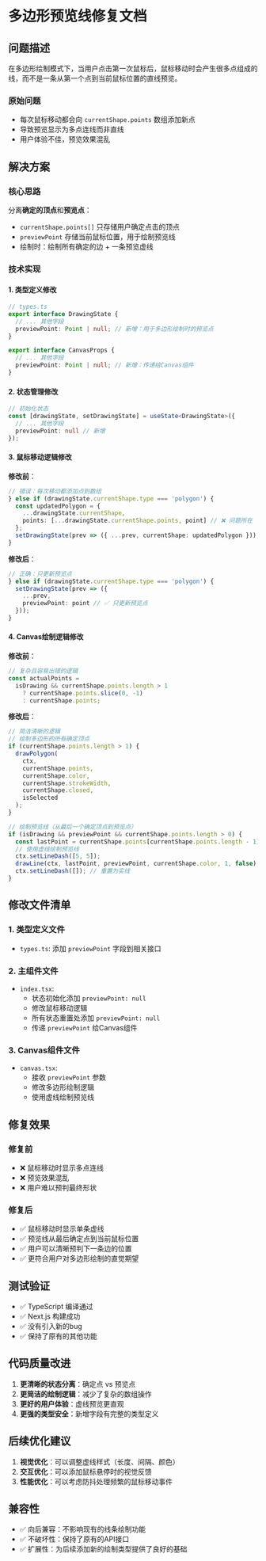 # 多边形预览线修复文档

## 问题描述

在多边形绘制模式下，当用户点击第一次鼠标后，鼠标移动时会产生很多点组成的线，而不是一条从第一个点到当前鼠标位置的直线预览。

### 原始问题

- 每次鼠标移动都会向 `currentShape.points` 数组添加新点
- 导致预览显示为多点连线而非直线
- 用户体验不佳，预览效果混乱

## 解决方案

### 核心思路

分离**确定的顶点**和**预览点**：

- `currentShape.points[]` 只存储用户确定点击的顶点
- `previewPoint` 存储当前鼠标位置，用于绘制预览线
- 绘制时：绘制所有确定的边 + 一条预览虚线

### 技术实现

#### 1. 类型定义修改

```typescript
// types.ts
export interface DrawingState {
  // ... 其他字段
  previewPoint: Point | null; // 新增：用于多边形绘制时的预览点
}

export interface CanvasProps {
  // ... 其他字段
  previewPoint: Point | null; // 新增：传递给Canvas组件
}
```

#### 2. 状态管理修改

```typescript
// 初始化状态
const [drawingState, setDrawingState] = useState<DrawingState>({
  // ... 其他字段
  previewPoint: null // 新增
});
```

#### 3. 鼠标移动逻辑修改

**修改前**：

```typescript
// 错误：每次移动都添加点到数组
} else if (drawingState.currentShape.type === 'polygon') {
  const updatedPolygon = {
    ...drawingState.currentShape,
    points: [...drawingState.currentShape.points, point] // ❌ 问题所在
  };
  setDrawingState(prev => ({ ...prev, currentShape: updatedPolygon }));
}
```

**修改后**：

```typescript
// 正确：只更新预览点
} else if (drawingState.currentShape.type === 'polygon') {
  setDrawingState(prev => ({
    ...prev,
    previewPoint: point // ✅ 只更新预览点
  }));
}
```

#### 4. Canvas绘制逻辑修改

**修改前**：

```typescript
// 复杂且容易出错的逻辑
const actualPoints =
  isDrawing && currentShape.points.length > 1
    ? currentShape.points.slice(0, -1)
    : currentShape.points;
```

**修改后**：

```typescript
// 简洁清晰的逻辑
// 绘制多边形的所有确定顶点
if (currentShape.points.length > 1) {
  drawPolygon(
    ctx,
    currentShape.points,
    currentShape.color,
    currentShape.strokeWidth,
    currentShape.closed,
    isSelected
  );
}

// 绘制预览线（从最后一个确定顶点到预览点）
if (isDrawing && previewPoint && currentShape.points.length > 0) {
  const lastPoint = currentShape.points[currentShape.points.length - 1];
  // 使用虚线绘制预览线
  ctx.setLineDash([5, 5]);
  drawLine(ctx, lastPoint, previewPoint, currentShape.color, 1, false);
  ctx.setLineDash([]); // 重置为实线
}
```

## 修改文件清单

### 1. 类型定义文件

- `types.ts`: 添加 `previewPoint` 字段到相关接口

### 2. 主组件文件

- `index.tsx`:
  - 状态初始化添加 `previewPoint: null`
  - 修改鼠标移动逻辑
  - 所有状态重置处添加 `previewPoint: null`
  - 传递 `previewPoint` 给Canvas组件

### 3. Canvas组件文件

- `canvas.tsx`:
  - 接收 `previewPoint` 参数
  - 修改多边形绘制逻辑
  - 使用虚线绘制预览线

## 修复效果

### 修复前

- ❌ 鼠标移动时显示多点连线
- ❌ 预览效果混乱
- ❌ 用户难以预判最终形状

### 修复后

- ✅ 鼠标移动时显示单条虚线
- ✅ 预览线从最后确定点到当前鼠标位置
- ✅ 用户可以清晰预判下一条边的位置
- ✅ 更符合用户对多边形绘制的直觉期望

## 测试验证

- ✅ TypeScript 编译通过
- ✅ Next.js 构建成功
- ✅ 没有引入新的bug
- ✅ 保持了原有的其他功能

## 代码质量改进

1. **更清晰的状态分离**：确定点 vs 预览点
2. **更简洁的绘制逻辑**：减少了复杂的数组操作
3. **更好的用户体验**：虚线预览更直观
4. **更强的类型安全**：新增字段有完整的类型定义

## 后续优化建议

1. **视觉优化**：可以调整虚线样式（长度、间隔、颜色）
2. **交互优化**：可以添加鼠标悬停时的视觉反馈
3. **性能优化**：可以考虑防抖处理频繁的鼠标移动事件

## 兼容性

- ✅ 向后兼容：不影响现有的线条绘制功能
- ✅ 不破坏性：保持了原有的API接口
- ✅ 扩展性：为后续添加新的绘制类型提供了良好的基础
